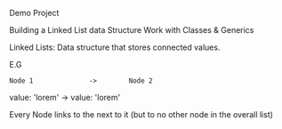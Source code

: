 Demo Project

Building a Linked List data Structure
Work with Classes & Generics

Linked Lists:
Data structure that stores connected values.

E.G

    Node 1              ->        Node 2

value: 'lorem' -> value: 'lorem'

Every Node links to the next to it (but to no other node in the overall list)
